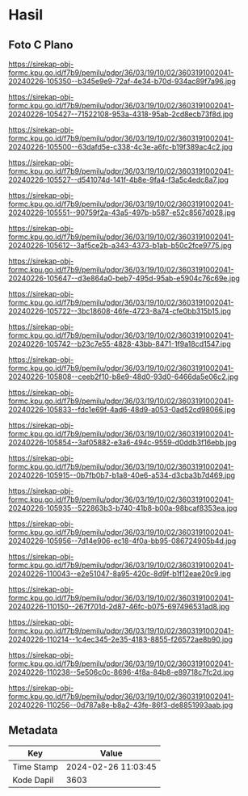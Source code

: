 # Hasil

## Foto C Plano

https://sirekap-obj-formc.kpu.go.id/f7b9/pemilu/pdpr/36/03/19/10/02/3603191002041-20240226-105350--b345e9e9-72af-4e34-b70d-934ac89f7a96.jpg

https://sirekap-obj-formc.kpu.go.id/f7b9/pemilu/pdpr/36/03/19/10/02/3603191002041-20240226-105427--71522108-953a-4318-95ab-2cd8ecb73f8d.jpg

https://sirekap-obj-formc.kpu.go.id/f7b9/pemilu/pdpr/36/03/19/10/02/3603191002041-20240226-105500--63dafd5e-c338-4c3e-a6fc-b19f389ac4c2.jpg

https://sirekap-obj-formc.kpu.go.id/f7b9/pemilu/pdpr/36/03/19/10/02/3603191002041-20240226-105527--d541074d-141f-4b8e-9fa4-f3a5c4edc8a7.jpg

https://sirekap-obj-formc.kpu.go.id/f7b9/pemilu/pdpr/36/03/19/10/02/3603191002041-20240226-105551--90759f2a-43a5-497b-b587-e52c8567d028.jpg

https://sirekap-obj-formc.kpu.go.id/f7b9/pemilu/pdpr/36/03/19/10/02/3603191002041-20240226-105612--3af5ce2b-a343-4373-b1ab-b50c2fce9775.jpg

https://sirekap-obj-formc.kpu.go.id/f7b9/pemilu/pdpr/36/03/19/10/02/3603191002041-20240226-105647--d3e864a0-beb7-495d-95ab-e5904c76c69e.jpg

https://sirekap-obj-formc.kpu.go.id/f7b9/pemilu/pdpr/36/03/19/10/02/3603191002041-20240226-105722--3bc18608-46fe-4723-8a74-cfe0bb315b15.jpg

https://sirekap-obj-formc.kpu.go.id/f7b9/pemilu/pdpr/36/03/19/10/02/3603191002041-20240226-105742--b23c7e55-4828-43bb-8471-1f9a18cd1547.jpg

https://sirekap-obj-formc.kpu.go.id/f7b9/pemilu/pdpr/36/03/19/10/02/3603191002041-20240226-105808--ceeb2f10-b8e9-48d0-93d0-6466da5e06c2.jpg

https://sirekap-obj-formc.kpu.go.id/f7b9/pemilu/pdpr/36/03/19/10/02/3603191002041-20240226-105833--fdc1e69f-4ad6-48d9-a053-0ad52cd98066.jpg

https://sirekap-obj-formc.kpu.go.id/f7b9/pemilu/pdpr/36/03/19/10/02/3603191002041-20240226-105854--3af05882-e3a6-494c-9559-d0ddb3f16ebb.jpg

https://sirekap-obj-formc.kpu.go.id/f7b9/pemilu/pdpr/36/03/19/10/02/3603191002041-20240226-105915--0b7fb0b7-b1a8-40e6-a534-d3cba3b7d469.jpg

https://sirekap-obj-formc.kpu.go.id/f7b9/pemilu/pdpr/36/03/19/10/02/3603191002041-20240226-105935--522863b3-b740-41b8-b00a-98bcaf8353ea.jpg

https://sirekap-obj-formc.kpu.go.id/f7b9/pemilu/pdpr/36/03/19/10/02/3603191002041-20240226-105956--7d14e906-ec18-4f0a-bb95-086724905b4d.jpg

https://sirekap-obj-formc.kpu.go.id/f7b9/pemilu/pdpr/36/03/19/10/02/3603191002041-20240226-110043--e2e51047-8a95-420c-8d9f-b1f12eae20c9.jpg

https://sirekap-obj-formc.kpu.go.id/f7b9/pemilu/pdpr/36/03/19/10/02/3603191002041-20240226-110150--267f701d-2d87-46fc-b075-697496531ad8.jpg

https://sirekap-obj-formc.kpu.go.id/f7b9/pemilu/pdpr/36/03/19/10/02/3603191002041-20240226-110214--1c4ec345-2e35-4183-8855-f26572ae8b90.jpg

https://sirekap-obj-formc.kpu.go.id/f7b9/pemilu/pdpr/36/03/19/10/02/3603191002041-20240226-110238--5e506c0c-8696-4f8a-84b8-e89718c7fc2d.jpg

https://sirekap-obj-formc.kpu.go.id/f7b9/pemilu/pdpr/36/03/19/10/02/3603191002041-20240226-110256--0d787a8e-b8a2-43fe-86f3-de8851993aab.jpg


## Metadata

| Key        | Value               |
| ---------- | ------------------- |
| Time Stamp | 2024-02-26 11:03:45 |
| Kode Dapil | 3603                |




